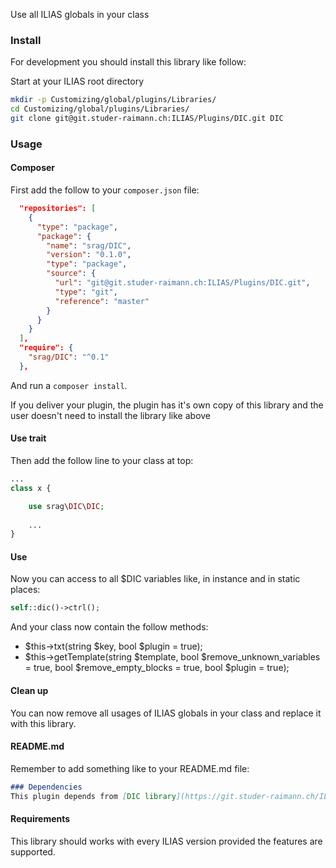 Use all ILIAS globals in your class

### Install
For development you should install this library like follow:

Start at your ILIAS root directory 
```bash
mkdir -p Customizing/global/plugins/Libraries/  
cd Customizing/global/plugins/Libraries/  
git clone git@git.studer-raimann.ch:ILIAS/Plugins/DIC.git DIC
```

### Usage

#### Composer
First add the follow to your `composer.json` file:
```json
  "repositories": [
    {
      "type": "package",
      "package": {
        "name": "srag/DIC",
        "version": "0.1.0",
        "type": "package",
        "source": {
          "url": "git@git.studer-raimann.ch:ILIAS/Plugins/DIC.git",
          "type": "git",
          "reference": "master"
        }
      }
    }
  ],
  "require": {
    "srag/DIC": "^0.1"
  },
```
And run a `composer install`.

If you deliver your plugin, the plugin has it's own copy of this library and the user doesn't need to install the library like above

#### Use trait
Then add the follow line to your class at top:
```php
...
class x {

	use srag\DIC\DIC;
	
	...
}
```

#### Use
Now you can access to all $DIC variables like, in instance and in static places:
```php
self::dic()->ctrl();
```

And your class now contain the follow methods:
- $this->txt(string $key, bool $plugin = true);
- $this->getTemplate(string $template, bool $remove_unknown_variables = true, bool $remove_empty_blocks = true, bool $plugin = true);


#### Clean up
You can now remove all usages of ILIAS globals in your class and replace it with this library.

#### README.md
Remember to add something like to your README.md file:
```markdown
### Dependencies
This plugin depends from [DIC library](https://git.studer-raimann.ch/ILIAS/Plugins/DIC).
```

#### Requirements
This library should works with every ILIAS version provided the features are supported.
